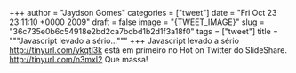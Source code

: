 
+++
author = "Jaydson Gomes"
categories = ["tweet"]
date = "Fri Oct 23 23:11:10 +0000 2009"
draft = false
image = "{TWEET_IMAGE}"
slug = "36c735e0b6c54918e2bd2ca7bdbd1b2d1f3a18f0"
tags = ["tweet"]
title = """Javascript levado a sério..."""
+++
Javascript levado a sério http://tinyurl.com/ykqtl3k está em primeiro no Hot on Twitter do SlideShare. http://tinyurl.com/n3mxl2 Que massa!
